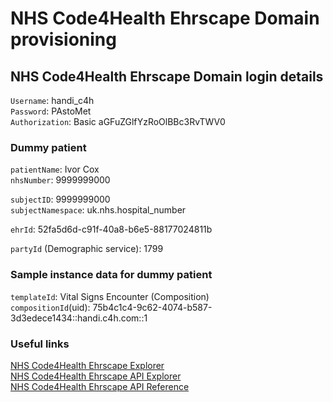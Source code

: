 # NHS Code4Health Ehrscape Domain provisioning

## NHS Code4Health Ehrscape Domain login details

`Username`: handi_c4h  
`Password`: PAstoMet  
`Authorization`: Basic aGFuZGlfYzRoOlBBc3RvTWV0  

### Dummy patient

`patientName`: Ivor Cox  
`nhsNumber`: 9999999000  

`subjectID`: 9999999000  
`subjectNamespace`: uk.nhs.hospital_number  

`ehrId`: 52fa5d6d-c91f-40a8-b6e5-88177024811b  

`partyId` (Demographic service): 1799  

### Sample instance data for dummy patient

`templateId`: Vital Signs Encounter (Composition)  
`compositionId`(uid): 75b4c1c4-9c62-4074-b587-3d3edece1434::handi.c4h.com::1  

### Useful links

[NHS Code4Health Ehrscape Explorer](http://ehrscape.code-4-health.org/explorer)  
[NHS Code4Health Ehrscape API Explorer](http://ehrscape.code-4-health.org/api-explorer)  
[NHS Code4Health Ehrscape API Reference](https://code-4-health.org/platform/open_interfaces_apis/ehrscape/ehrscape_api_reference)  
